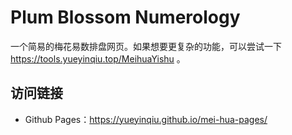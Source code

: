 # Plum Blossom Numerology
一个简易的梅花易数排盘网页。如果想要更复杂的功能，可以尝试一下 https://tools.yueyinqiu.top/MeihuaYishu 。

## 访问链接
- Github Pages：https://yueyinqiu.github.io/mei-hua-pages/
